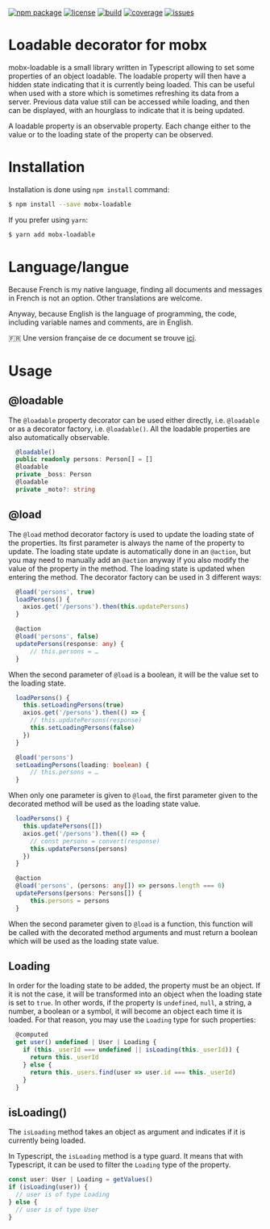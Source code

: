 [![npm package](https://badge.fury.io/js/mobx-loadable.svg)](https://www.npmjs.com/package/mobx-loadable)
[![license](https://img.shields.io/github/license/sveyret/mobx-loadable.svg)](https://github.com/sveyret/mobx-loadable/blob/master/LICENSE)
[![build](https://api.travis-ci.org/sveyret/mobx-loadable.svg?branch=master)](https://travis-ci.org/sveyret/mobx-loadable)
[![coverage](https://coveralls.io/repos/github/sveyret/mobx-loadable/badge.svg?branch=master)](https://coveralls.io/github/sveyret/mobx-loadable)
[![issues](https://img.shields.io/github/issues/sveyret/mobx-loadable.svg)](https://github.com/sveyret/mobx-loadable/issues)

# Loadable decorator for mobx

mobx-loadable is a small library written in Typescript allowing to set some properties of an object loadable. The loadable property will then have a hidden state indicating that it is currently being loaded. This can be useful when used with a store which is sometimes refreshing its data from a server. Previous data value still can be accessed while loading, and then can be displayed, with an hourglass to indicate that it is being updated.

A loadable property is an observable property. Each change either to the value or to the loading state of the property can be observed.

# Installation

Installation is done using `npm install` command:

```bash
$ npm install --save mobx-loadable
```

If you prefer using `yarn`:

```bash
$ yarn add mobx-loadable
```

# Language/langue

Because French is my native language, finding all documents and messages in French is not an option. Other translations are welcome.

Anyway, because English is the language of programming, the code, including variable names and comments, are in English.

:fr: Une version française de ce document se trouve [ici](doc/fr/README.md).

# Usage

## @loadable

The `@loadable` property decorator can be used either directly, i.e. `@loadable` or as a decorator factory, i.e. `@loadable()`. All the loadable properties are also automatically observable.

```typescript
  @loadable()
  public readonly persons: Person[] = []
  @loadable
  private _boss: Person
  @loadable
  private _moto?: string
```

## @load

The `@load` method decorator factory is used to update the loading state of the properties. Its first parameter is always the name of the property to update. The loading state update is automatically done in an `@action`, but you may need to manually add an `@action` anyway if you also modify the value of the property in the method. The loading state is updated when entering the method. The decorator factory can be used in 3 different ways:

```typescript
  @load('persons', true)
  loadPersons() {
    axios.get('/persons').then(this.updatePersons)
  }

  @action
  @load('persons', false)
  updatePersons(response: any) {
      // this.persons = …
  }
```

When the second parameter of `@load` is a boolean, it will be the value set to the loading state.

```typescript
  loadPersons() {
    this.setLoadingPersons(true)
    axios.get('/persons').then(() => {
      // this.updatePersons(response)
      this.setLoadingPersons(false)
    })
  }

  @load('persons')
  setLoadingPersons(loading: boolean) {
      // this.persons = …
  }
```

When only one parameter is given to `@load`, the first parameter given to the decorated method will be used as the loading state value.

```typescript
  loadPersons() {
    this.updatePersons([])
    axios.get('/persons').then(() => {
      // const persons = convert(response)
      this.updatePersons(persons)
    })
  }

  @action
  @load('persons', (persons: any[]) => persons.length === 0)
  updatePersons(persons: Persons[]) {
      this.persons = persons
  }
```

When the second parameter given to `@load` is a function, this function will be called with the decorated method arguments and must return a boolean which will be used as the loading state value.

## Loading

In order for the loading state to be added, the property must be an object. If it is not the case, it will be transformed into an object when the loading state is set to `true`. In other words, if the property is `undefined`, `null`, a string, a number, a boolean or a symbol, it will become an object each time it is loaded. For that reason, you may use the `Loading` type for such properties:

```typescript
  @computed
  get user() undefined | User | Loading {
    if (this._userId === undefined || isLoading(this._userId)) {
      return this._userId
    } else {
      return this._users.find(user => user.id === this._userId)
    }
  }
```

## isLoading()

The `isLoading` method takes an object as argument and indicates if it is currently being loaded.

In Typescript, the `isLoading` method is a type guard. It means that with Typescript, it can be used to filter the `Loading` type of the property.

```typescript
const user: User | Loading = getValues()
if (isLoading(user)) {
  // user is of type Loading
} else {
  // user is of type User
}
```
